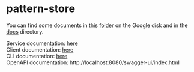 # pattern-store

You can find some documents in this [folder](https://drive.google.com/drive/folders/1RTsiAAe-0vlzLfr03lepOR4PJvRpGnhW?usp=sharing)
on the Google disk and in the [docs](docs) directory.

Service documentation: [here](./service/README.md)  
Client documentation: [here](./client/README.md)  
CLI documentation: [here](./client/target/generated-docs)  
OpenAPI documentation: http://localhost:8080/swagger-ui/index.html
